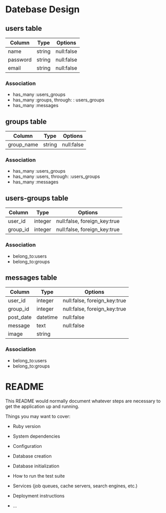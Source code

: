 # Datebase Design
## users table
|Column|Type|Options|
|------|----|-------| 
|name|string|null:false|
|password|string|null:false|
|email|string|null:false|

### Association
- has_many :users_groups
- has_many :groups, through: : users_groups
- has_many :messages

## groups table
|Column|Type|Options|
|------|----|-------|
|group_name|string|null:false|

### Association
- has_many :users_groups
- has_many :users, through: :users_groups
- has_many :messages

## users-groups table
|Column|Type|Options|
|------|----|-------|
|user_id|integer|null:false, foreign_key:true|
|group_id|integer|null:false, foreign_key:true|

### Association
- belong_to:users
- belong_to:groups

## messages table
|Column|Type|Options|
|------|----|-------|
|user_id|integer|null:false, foreign_key:true|
|group_id|integer|null:false, foreign_key:true|
|post_date|datetime|null:false|
|message|text|null:false|
|image|string||

### Association
- belong_to:users
- belong_to:groups

# README

This README would normally document whatever steps are necessary to get the
application up and running.

Things you may want to cover:

* Ruby version

* System dependencies

* Configuration

* Database creation

* Database initialization

* How to run the test suite

* Services (job queues, cache servers, search engines, etc.)

* Deployment instructions

* ...
